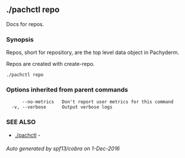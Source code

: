 ## ./pachctl repo

Docs for repos.

### Synopsis


Repos, short for repository, are the top level data object in Pachyderm.

Repos are created with create-repo.

```
./pachctl repo
```

### Options inherited from parent commands

```
      --no-metrics   Don't report user metrics for this command
  -v, --verbose      Output verbose logs
```

### SEE ALSO
* [./pachctl](./pachctl.md)	 - 

###### Auto generated by spf13/cobra on 1-Dec-2016
